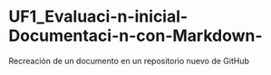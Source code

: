 # UF1_Evaluaci-n-inicial-Documentaci-n-con-Markdown-
Recreación de un documento en un repositorio nuevo de GitHub
